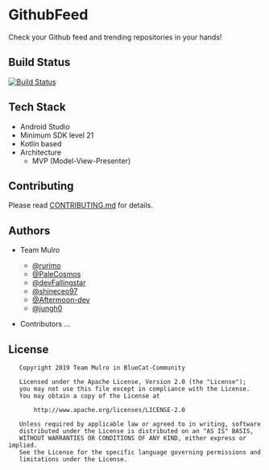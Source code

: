 # GithubFeed

Check your Github feed and trending repositories in your hands!

## Build Status
[![Build Status](https://travis-ci.org/BlueCat-Community/GithubFeed.svg?branch=master)](https://travis-ci.org/BlueCat-Community/GithubFeed)

## Tech Stack

* Android Studio
* Minimum SDK level 21
* Kotlin based
* Architecture
  * MVP (Model-View-Presenter)

## Contributing

Please read [CONTRIBUTING.md](https://github.com/BlueCat-Community/GithubFeed/blob/master/CONTRIBUTING.md) for details.

## Authors

* Team Mulro
  * [@rurimo](https://github.com/rurimo)
  * [@PaleCosmos](https://github.com/PaleCosmos)
  * [@devFallingstar](https://github.com/devFallingstar)
  * [@shineceo97](https://github.com/shineceo97)
  * [@Aftermoon-dev](https://github.com/Aftermoon-dev)
  * [@jungh0](https://github.com/jungh0)

* Contributors
...

## License

```
   Copyright 2019 Team Mulro in BlueCat-Community

   Licensed under the Apache License, Version 2.0 (the "License");
   you may not use this file except in compliance with the License.
   You may obtain a copy of the License at

       http://www.apache.org/licenses/LICENSE-2.0

   Unless required by applicable law or agreed to in writing, software
   distributed under the License is distributed on an "AS IS" BASIS,
   WITHOUT WARRANTIES OR CONDITIONS OF ANY KIND, either express or implied.
   See the License for the specific language governing permissions and
   limitations under the License.
```
